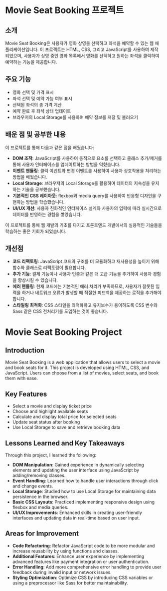 # Movie Seat Booking 프로젝트

## 소개
Movie Seat Booking은 사용자가 영화 상영을 선택하고 좌석을 예약할 수 있는 웹 애플리케이션입니다. 이 프로젝트는 HTML, CSS, 그리고 JavaScript를 사용하여 제작되었으며, 사용자가 상영 중인 영화 목록에서 영화를 선택하고 원하는 좌석을 클릭하여 예약하는 기능을 제공합니다.

## 주요 기능
- 영화 선택 및 가격 표시
- 좌석 선택 및 예약 가능 여부 표시
- 선택된 좌석의 총 가격 계산
- 예약 완료 후 좌석 상태 업데이트
- 브라우저의 Local Storage를 사용하여 예약 정보를 저장 및 불러오기

## 배운 점 및 공부한 내용
이 프로젝트를 통해 다음과 같은 점을 배웠습니다:
- **DOM 조작**: JavaScript를 사용하여 동적으로 요소를 선택하고 클래스 추가/제거를 통해 사용자 인터페이스를 업데이트하는 방법을 익혔습니다.
- **이벤트 핸들링**: 클릭 이벤트와 변경 이벤트를 사용하여 사용자 상호작용을 처리하는 방법을 배웠습니다.
- **Local Storage**: 브라우저의 Local Storage를 활용하여 데이터의 지속성을 유지하는 기술을 공부했습니다.
- **기본적인 CSS 레이아웃**: flexbox와 media query를 사용하여 반응형 디자인을 구현하는 방법을 학습했습니다.
- **UI/UX 개선**: 사용자 친화적인 인터페이스 설계와 사용자의 입력에 따라 실시간으로 데이터를 반영하는 경험을 쌓았습니다.

이 프로젝트를 통해 웹 개발의 기초를 다지고 프론트엔드 개발에서의 실용적인 기술들을 학습하는 좋은 기회가 되었습니다.

## 개선점
- **코드 리팩토링**: JavaScript 코드의 구조를 더 모듈화하고 재사용성을 높이기 위해 함수와 클래스로 리팩토링이 필요합니다.
- **추가 기능**: 결제 기능이나 사용자 인증과 같은 더 고급 기능을 추가하여 사용자 경험을 향상시킬 수 있습니다.
- **에러 핸들링**: 현재 코드에는 기본적인 에러 처리가 부족하므로, 사용자가 잘못된 입력을 하거나 네트워크 오류가 발생할 때 적절한 피드백을 제공하는 로직을 추가해야 합니다.
- **스타일링 최적화**: CSS 스타일을 최적화하고 유지보수가 용이하도록 CSS 변수와 Sass 같은 CSS 전처리기를 도입하는 것이 좋습니다.

# Movie Seat Booking Project

## Introduction
Movie Seat Booking is a web application that allows users to select a movie and book seats for it. This project is developed using HTML, CSS, and JavaScript. Users can choose from a list of movies, select seats, and book them with ease.

## Key Features
- Select a movie and display ticket price
- Choose and highlight available seats
- Calculate and display total price for selected seats
- Update seat status after booking
- Use Local Storage to save and retrieve booking data

## Lessons Learned and Key Takeaways
Through this project, I learned the following:
- **DOM Manipulation**: Gained experience in dynamically selecting elements and updating the user interface using JavaScript by adding/removing classes.
- **Event Handling**: Learned how to handle user interactions through click and change events.
- **Local Storage**: Studied how to use Local Storage for maintaining data persistence in the browser.
- **Basic CSS Layouts**: Practiced implementing responsive design using flexbox and media queries.
- **UI/UX Improvements**: Enhanced skills in creating user-friendly interfaces and updating data in real-time based on user input.

## Areas for Improvement
- **Code Refactoring**: Refactor JavaScript code to be more modular and increase reusability by using functions and classes.
- **Additional Features**: Enhance user experience by implementing advanced features like payment integration or user authentication.
- **Error Handling**: Add more comprehensive error handling to provide user feedback during invalid input or network issues.
- **Styling Optimization**: Optimize CSS by introducing CSS variables or using a preprocessor like Sass for better maintainability.
